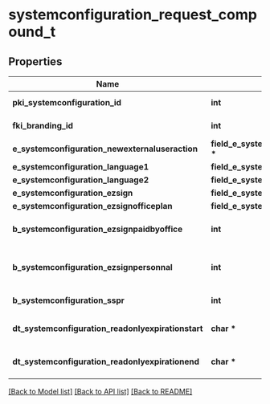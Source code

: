 # systemconfiguration_request_compound_t

## Properties
Name | Type | Description | Notes
------------ | ------------- | ------------- | -------------
**pki_systemconfiguration_id** | **int** | The unique ID of the Systemconfiguration | [optional] 
**fki_branding_id** | **int** | The unique ID of the Branding | [optional] 
**e_systemconfiguration_newexternaluseraction** | **field_e_systemconfiguration_newexternaluseraction_t \*** |  | 
**e_systemconfiguration_language1** | **field_e_systemconfiguration_language1_t \*** |  | 
**e_systemconfiguration_language2** | **field_e_systemconfiguration_language2_t \*** |  | 
**e_systemconfiguration_ezsign** | **field_e_systemconfiguration_ezsign_t \*** |  | [optional] 
**e_systemconfiguration_ezsignofficeplan** | **field_e_systemconfiguration_ezsignofficeplan_t \*** |  | [optional] 
**b_systemconfiguration_ezsignpaidbyoffice** | **int** | Whether if Ezsign is paid by the company or not | [optional] 
**b_systemconfiguration_ezsignpersonnal** | **int** | Whether if we allow the creation of personal files in eZsign | 
**b_systemconfiguration_sspr** | **int** | Whether if we allow SSPR | 
**dt_systemconfiguration_readonlyexpirationstart** | **char \*** | The start date where the system will be in read only | [optional] 
**dt_systemconfiguration_readonlyexpirationend** | **char \*** | The end date where the system will be in read only | [optional] 

[[Back to Model list]](../README.md#documentation-for-models) [[Back to API list]](../README.md#documentation-for-api-endpoints) [[Back to README]](../README.md)


